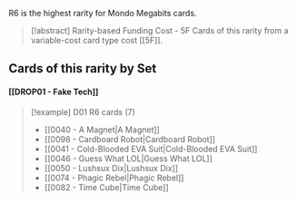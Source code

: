 R6 is the highest rarity for Mondo Megabits cards.  


> [!abstract] Rarity-based Funding Cost - 5F
> Cards of this rarity from a variable-cost card type cost [[5F]].
> 



## Cards of this rarity by Set

#### [[DROP01 - Fake Tech]]

> [!example] D01 R6 cards (7)
>  - [[0040 - A Magnet|A Magnet]]
>  - [[0098 - Cardboard Robot|Cardboard Robot]]
>  - [[0041 - Cold-Blooded EVA Suit|Cold-Blooded EVA Suit]]
>  - [[0046 - Guess What LOL|Guess What LOL]]
>  - [[0050 - Lushsux Dix|Lushsux Dix]]
>  - [[0074 - Phagic Rebel|Phagic Rebel]]
>  - [[0082 - Time Cube|Time Cube]]

